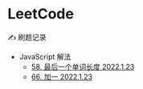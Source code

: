 # LeetCode
✍️ 刷题记录



* JavaScript 解法
    * [58. 最后一个单词长度 2022.1.23](https://github.com/lulu-s/LeetCode/blob/main/leetcode/58.%E6%9C%80%E5%90%8E%E4%B8%80%E4%B8%AA%E5%8D%95%E8%AF%8D%E9%95%BF%E5%BA%A6.md)
    * [66. 加一 2022.1.23](https://github.com/lulu-s/LeetCode/blob/main/leetcode/66.%20%E5%8A%A0%E4%B8%80.md)
